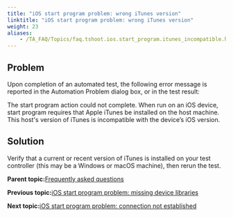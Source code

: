 ```yaml
--- 
title: "iOS start program problem: wrong iTunes version"
linktitle: "iOS start program problem: wrong iTunes version"
weight: 23
aliases: 
    - /TA_FAQ/Topics/faq.tshoot.ios.start_program.itunes_incompatible.html
---
```


## Problem

Upon completion of an automated test, the following error message is reported in the Automation Problem dialog box, or in the test result:

The start program action could not complete. When run on an iOS device, start program requires that Apple iTunes be installed on the host machine. This host's version of iTunes is incompatible with the device’s iOS version.

## Solution

Verify that a current or recent version of iTunes is installed on your test controller \(this may be a Windows or macOS machine\), then rerun the test.

**Parent topic:**[Frequently asked questions](/TA_Help/Topics/Support_FAQ.html)

**Previous topic:**[iOS start program problem: missing device libraries](/TA_FAQ/Topics/faq.tshoot.ios.start_program.missing_libraries.html)

**Next topic:**[iOS start program problem: connection not established](/TA_FAQ/Topics/faq.tshoot.ios.start_program.connection_not_established.html)

